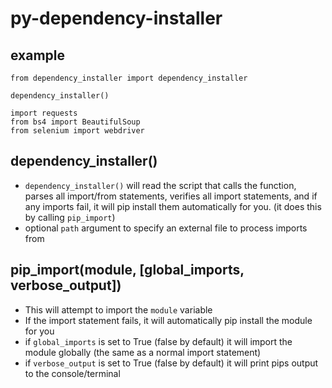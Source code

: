 # py-dependency-installer

## example
```
from dependency_installer import dependency_installer

dependency_installer() 

import requests
from bs4 import BeautifulSoup
from selenium import webdriver
```

## dependency_installer()
* `dependency_installer()` will read the script that calls the function, parses all import/from statements, verifies all import statements, and if any imports fail, it will pip install them automatically for you. (it does this by calling `pip_import`)
* optional `path` argument to specify an external file to process imports from

## pip_import(module, [global_imports, verbose_output])
* This will attempt to import the `module` variable
* If the import statement fails, it will automatically pip install the module for you
* if `global_imports` is set to True (false by default) it will import the module globally (the same as a normal import statement)
* if `verbose_output` is set to True (false by default) it will print pips output to the console/terminal
